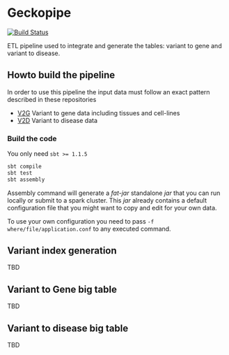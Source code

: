 # Geckopipe

[![Build Status](https://travis-ci.com/opentargets/geckopipe.svg?branch=master)](https://travis-ci.com/opentargets/geckopipe)

ETL pipeline used to integrate and generate the tables: variant to gene and variant to disease.

## Howto build the pipeline

In order to use this pipeline the input data must follow an exact pattern described in these repositories

- [V2G](https://github.com/opentargets/g2v_data) Variant to gene data including tissues and cell-lines
- [V2D](https://github.`com/opentargets/v2d_data) Variant to disease data

### Build the code

You only need `sbt >= 1.1.5`
 
```sh
sbt compile
sbt test
sbt assembly
```

Assembly command will generate a _fat-jar_ standalone _jar_ that you can run locally or submit to 
a spark cluster. This _jar_ already contains a default configuration file that you might want to copy
and edit for your own data.

To use your own configuration you need to pass `-f where/file/application.conf` to any executed command.

## Variant index generation

TBD

## Variant to Gene big table

TBD

## Variant to disease big table

TBD